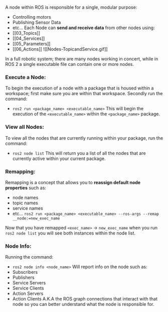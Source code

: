 A node within ROS is responsible for a single, modular purpose:
- Controlling motors
- Publishing Sensor Data
- etc...
Each Node can **send and receive data** from other nodes using:
- [[03_Topics]]
- [[04_Services]]
- [[05_Parameters]]
- [[06_Actions]]
![[Nodes-TopicandService.gif]]

In a full robotic system; there are many nodes working in concert, while in ROS 2 a single executable file can contain one or more nodes.

### Execute a Node:
To begin the execution of a node with a package that is housed within a workspace; first make sure you are within that workspace. Secondly run the command:
- `ros2 run <package_name> <executable_name>`
This will begin the execution of the `<executable_name>` within the `<package_name>` package.

### View all Nodes:
To view all the nodes that are currently running within your package, run the command:
- `ros2 node list` 
This will return you a list of all the nodes that are currently active within your current package.

### Remapping:
Remapping is a concept that allows you to **reassign default node properties** such as:
- node names
- topic names
- service names
- etc...
`ros2 run <package_name> <executable_name> --ros-args --remap __node:=new_exec_name`

Now that you have remapped `<exec_name>` $\rightarrow$ `new_exec_name` when you run `ros2 node list` you will see both instances within the node list.

### Node Info:
Running the command:
- `ros2 node info <node_name>`
Will report info on the node such as:
- Subscribers
- Publishers
- Service Servers
- Service Clients
- Action Servers
- Action Clients
A.K.A the ROS graph connections that interact with that node so you can better understand what the node is responsible for.